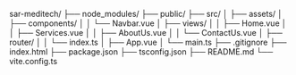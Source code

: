 sar-meditech/
├── node_modules/
├── public/
├── src/
│   ├── assets/
│   ├── components/
│   │   └── Navbar.vue
│   ├── views/
│   │   ├── Home.vue
│   │   ├── Services.vue
│   │   ├── AboutUs.vue
│   │   └── ContactUs.vue
│   ├── router/
│   │   └── index.ts
│   ├── App.vue
│   └── main.ts
├── .gitignore
├── index.html
├── package.json
├── tsconfig.json
├── README.md
└── vite.config.ts
